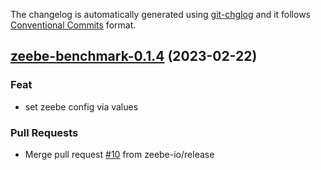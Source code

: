 The changelog is automatically generated using [git-chglog](https://github.com/git-chglog/git-chglog)
and it follows [Conventional Commits](https://www.conventionalcommits.org/en/v1.0.0/) format.


<a name="zeebe-benchmark-0.1.4"></a>
## [zeebe-benchmark-0.1.4](https://github.com/camunda/camunda-platform-helm/compare/zeebe-benchmark-0.1.3...zeebe-benchmark-0.1.4) (2023-02-22)

### Feat

* set zeebe config via values

### Pull Requests

* Merge pull request [#10](https://github.com/camunda/camunda-platform-helm/issues/10) from zeebe-io/release

